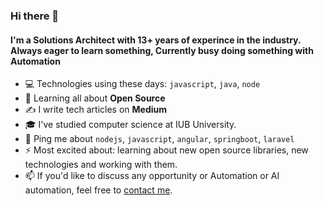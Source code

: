 <!--
**haroonabbasi/haroonabbasi** is a ✨ _special_ ✨ repository because its `README.md` (this file) appears on your GitHub profile.

Here are some ideas to get you started:

- 🔭 I’m currently working on ...
- 🌱 I’m currently learning ...
- 👯 I’m looking to collaborate on ...
- 🤔 I’m looking for help with ...
- 💬 Ask me about ...
- 📫 How to reach me: ...
- 😄 Pronouns: ...
- ⚡ Fun fact: ...
-->

### Hi there 👋


<!-- ![visitors](https://visitor-badge.glitch.me/badge?page_id=haroonabbasi.visitor-badge) -->

#### I'm a Solutions Architect with 13+ years of experince in the industry. Always eager to learn something, Currently busy doing something with Automation

- 💻 Technologies using these days: `javascript`, `java`, `node`
- 🌱 Learning all about **Open Source**
- ✍ I write tech articles on **Medium**
- 🎓 I've studied computer science at IUB University. 
- 💬 Ping me about `nodejs`, `javascript`, `angular`, `springboot`, `laravel`
- ⚡ Most excited about: learning about new open source libraries, new technologies and working with them.
- 📫 If you'd like to discuss any opportunity or Automation or AI automation, feel free to [contact me](mailto:haroonabbasi.ali@gmail.com).

<!-- ![Github stats](https://github-readme-stats.vercel.app/api?username=haroonabbasi&show_icons=true) -->
<!-- [![Contribution Stats](https://github-contribution-stats.vercel.app/api/?username=haroonabbasi)](https://github.com/LordDashMe/github-contribution-stats/) -->
